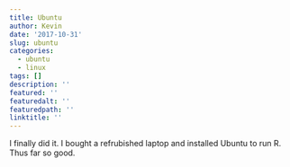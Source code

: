 ```yaml
---
title: Ubuntu
author: Kevin
date: '2017-10-31'
slug: ubuntu
categories:
  - ubuntu
  - linux
tags: []
description: ''
featured: ''
featuredalt: ''
featuredpath: ''
linktitle: ''
---
```


I finally did it. I bought a refrubished laptop and installed Ubuntu to run R. Thus far so good. 